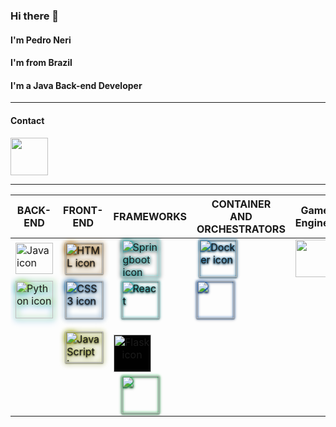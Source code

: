 <link rel="stylesheet" href="https://cdn.jsdelivr.net/gh/devicons/devicon@v2.12.0/devicon.min.css">


### Hi there 👋


#### I'm Pedro Neri
#### I'm from Brazil
#### I'm a Java Back-end Developer

<!--
<div>
 
  <img height="180em" src="https://github-readme-stats.vercel.app/api/top-langs/?username=Git-PedroNeri&layout=compact&langs_count=16&theme=dracula"/>
</div>
-->
----

#### Contact

<a href="https://www.linkedin.com/in/pedropauloneri/" target="_blank">
  <img src="https://cdn.jsdelivr.net/gh/devicons/devicon/icons/linkedin/linkedin-original.svg" align="center" heigth="50" width="60">
</a>

----

 <!--<link rel="stylesheet" href="https://cdn.jsdelivr.net/gh/devicons/devicon@v2.15.1/devicon.min.css"> -->

|BACK-END |FRONT-END  | FRAMEWORKS | CONTAINER <br/>AND<br/> ORCHESTRATORS | Game Engines
| --- | --- | --- | --- | ---
|<img align="center" height="50" width="60" src="https://cdn.jsdelivr.net/gh/devicons/devicon/icons/java/java-original.svg" alt="Java icon">  | &nbsp;<img style="filter: drop-shadow(0 0 5px rgb(255, 153, 0)) drop-shadow( 0 1px 1px black);" align="center" height="50" width="60" src="https://cdn.jsdelivr.net/gh/devicons/devicon/icons/html5/html5-original.svg" alt="HTML icon"> | &nbsp;&nbsp;&nbsp;<img style="filter: drop-shadow(0 0 2px rgb(25, 255, 255)) drop-shadow( 0 1px 3px black);" align="center" heigth="50" width="60" src="https://cdn.jsdelivr.net/gh/devicons/devicon/icons/spring/spring-original.svg" alt="Springboot icon">| &nbsp;<img style="filter: drop-shadow(0 0 2px rgb(0, 162, 255)) drop-shadow( 0 1px 1px black); " align="center" heigth="50" width="60" src="https://cdn.jsdelivr.net/gh/devicons/devicon/icons/docker/docker-plain-wordmark.svg" alt="Docker icon">|<img align="center" heigth="50" width="60" src="https://www.vectorlogo.zone/logos/unity3d/unity3d-icon.svg"> | [comment]: <> (Primeira linha-----------------------------------------------------------------------------------------)
|<img style="filter: drop-shadow(2px 0px 5px rgb(240, 255, 0)) drop-shadow( 0px 2px 5px rgb(0, 140, 255));" align="center" heigth="50" width="60" src="https://cdn.jsdelivr.net/gh/devicons/devicon/icons/python/python-original.svg" alt="Python icon"> |&nbsp;<img  style="filter: drop-shadow(0 0 5px rgb(0, 140, 255)) drop-shadow( 0 1px 1px black);" align="center" heigth="50" width="60" src="https://cdn.jsdelivr.net/gh/devicons/devicon/icons/css3/css3-original.svg" alt="CSS3 icon">| &nbsp;&nbsp;&nbsp;<img style="filter: drop-shadow(0 0 2px rgb(25, 255, 255)) drop-shadow( 0 1px 1px black);" align="center" heigth="50" width="60" src="https://cdn.jsdelivr.net/gh/devicons/devicon/icons/react/react-original.svg" alt="React">| <img style="filter: drop-shadow(0 0 2px rgb(0, 110, 255)) drop-shadow( 0 1px 1px black); " align="center" heigth="50" width="60" src="https://cdn.jsdelivr.net/gh/devicons/devicon/icons/kubernetes/kubernetes-plain-wordmark.svg"> || [comment]: <> (Segunda linha----------------------------------------------------------------------------------------------------------------------------------)
|| &nbsp;<img style="filter: drop-shadow(0 0 5px rgb(240, 255, 0)) drop-shadow( 0 1px 1px black);"  align="center" height="50" width="60" src="https://cdn.jsdelivr.net/gh/devicons/devicon/icons/javascript/javascript-original.svg" alt="JavaScript icon">|&nbsp;&nbsp;&nbsp;<div style="position:relative;background-color: rgb(1,1,1,1); width: 60px; height: 60px" align="center"><img style="position: absolute; right:0; " heigth="50" width="60" src="https://cdn.jsdelivr.net/gh/devicons/devicon/icons/flask/flask-original-wordmark.svg" alt ="Flask icon"></div> | ||[comment]: <> (Terceira linha--------------------------------------------------------------------------------------------------------------------------)
|||&nbsp;&nbsp;&nbsp;<img style="filter: drop-shadow(0 0 2px rgb(0, 255, 76)) drop-shadow( 0 1px 1px black);" align="center" heigth="50" width="60" src="https://cdn.jsdelivr.net/gh/devicons/devicon/icons/nodejs/nodejs-original-wordmark.svg">  








<!--
**Git-PedroNeri/Git-PedroNeri** is a ✨ _special_ ✨ repository because its `README.md` (this file) appears on your GitHub profile.

Here are some ideas to get you started:

- 🔭 I’m currently working on ...
- 🌱 I’m currently learning ...
- 👯 I’m looking to collaborate on ...
- 🤔 I’m looking for help with ...
- 💬 Ask me about ...
- 📫 How to reach me: ...
- 😄 Pronouns: ...
- ⚡ Fun fact: ...
-->
